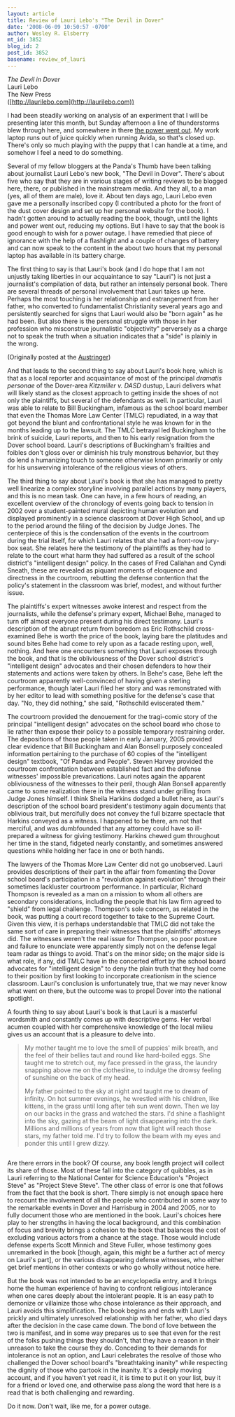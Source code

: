 ```yaml
---
layout: article
title: Review of Lauri Lebo's "The Devil in Dover"
date: '2008-06-09 10:50:57 -0700'
author: Wesley R. Elsberry
mt_id: 3852
blog_id: 2
post_id: 3852
basename: review_of_lauri
---
```

_The Devil in Dover_<br />
Lauri Lebo<br />
The New Press<br />
([http://laurilebo.com](http://laurilebo.com))

I had been steadily working on analysis of an experiment that I will be presenting later this month, but Sunday afternoon a line of thunderstorms blew through here, and somewhere in there [the power went out](http://austringer.net/wp/index.php/2008/06/09/powerless/). My work laptop runs out of juice quickly when running Avida, so that's closed up. There's only so much playing with the puppy that I can handle at a time, and somehow I feel a need to do something.

Several of my fellow bloggers at the Panda's Thumb have been talking about journalist Lauri Lebo's new book, "The Devil in Dover". There's about five who say that they are in various stages of writing reviews to be blogged here, there, or published in the mainstream media. And they all, to a man (yes, all of them are male), love it. About ten days ago, Lauri Lebo even gave me a personally inscribed copy (I contributed a photo for the front of the dust cover design and set up her personal website for the book). I hadn't gotten around to actually reading the book, though, until the lights and power went out, reducing my options. But I have to say that the book is good enough to wish for a power outage. I have remedied that piece of ignorance with the help of a flashlight and a couple of changes of battery and can now speak to the content in the about two hours that my personal laptop has available in its battery charge.

The first thing to say is that Lauri's book (and I do hope that I am not unjustly taking liberties in our acquaintance to say "Lauri") is not just a journalist's compilation of data, but rather an intensely personal book. There are several threads of personal involvement that Lauri takes up here. Perhaps the most touching is her relationship and estrangement from her father, who converted to fundamentalist Christianity several years ago and persistently searched for signs that Lauri would also be "born again" as he had been. But also there is the personal struggle with those in her profession who misconstrue journalistic "objectivity" perversely as a charge not to speak the truth when a situation indicates that a "side" is plainly in the wrong.

(Originally posted at the [Austringer](http://austringer.net/wp/index.php/2008/06/09/lauri-lebos-the-devil-in-dover/))

And that leads to the second thing to say about Lauri's book here, which is that as a local reporter and acquaintance of most of the principal _dramatis personae_ of the Dover-area _Kitzmiller v. DASD_ dustup, Lauri delivers what will likely stand as the closest approach to getting inside the shoes of not only the plaintiffs, but several of the defendants as well. In particular, Lauri was able to relate to Bill Buckingham, infamous as the school board member that even the Thomas More Law Center (TMLC) repudiated, in a way that got beyond the blunt and confrontational style he was known for in the months leading up to the lawsuit. The TMLC betrayal led Buckingham to the brink of suicide, Lauri reports, and then to his early resignation from the Dover school board.  Lauri's descriptions of Buckingham's frailties and foibles don't gloss over or diminish his truly monstrous behavior, but they do lend a humanizing touch to someone otherwise known primarily or only for his unswerving intolerance of the religious views of others.

The third thing to say about Lauri's book is that she has managed to pretty well linearize a complex storyline involving parallel actions by many players, and this is no mean task. One can have, in a few hours of reading, an excellent overview of the chronology of events going back to tension in 2002 over a student-painted mural depicting human evolution and displayed prominently in a science classroom at Dover High School, and up to the period around the filing of the decision by Judge Jones. The centerpiece of this is the condensation of the events in the courtroom during the trial itself, for which Lauri relates that she had a front-row jury-box seat. She relates here the testimony of the plaintiffs as they had to relate to the court what harm they had suffered as a result of the school district's "intelligent design" policy. In the cases of Fred Callahan and Cyndi Sneath, these are revealed as piquant moments of eloquence and directness in the courtroom, rebutting the defense contention that the policy's statement in the classroom was brief, modest, and without further issue.

The plaintiffs's expert witnesses awoke interest and respect from the journalists, while the defense's primary expert, Michael Behe, managed to turn off almost everyone present during his direct testimony. Lauri's description of the abrupt return from boredom as Eric Rothschild cross-examined Behe is worth the price of the book, laying bare the platitudes and sound bites Behe had come to rely upon as a facade resting upon, well, nothing. And here one encounters something that Lauri exposes through the book, and that is the obliviousness of the Dover school district's "intelligent design" advocates and their chosen defenders to how their statements and actions were taken by others. In Behe's case, Behe left the courtroom apparently well-convinced of having given a sterling performance, though later Lauri filed her story and was remonstrated with by her editor to lead with something positive for the defense's case that day. "No, they did nothing," she said, "Rothschild eviscerated them."

The courtroom provided the denouement for the tragi-comic story of the principal "intelligent design" advocates on the school board who chose to lie rather than expose their policy to a possible temporary restraining order. The depositions of those people taken in early January, 2005 provided clear evidence that Bill Buckingham and Alan Bonsell purposely concealed information pertaining to the purchase of 60 copies of the "intelligent design" textbook, "Of Pandas and People". Steven Harvey provided the courtroom confrontation between established fact and the defense witnesses' impossible prevarications.  Lauri notes again the apparent obliviousness of the witnesses to their peril, though Alan Bonsell apparently came to some realization there in the witness stand under grilling from Judge Jones himself. I think Sheila Harkins dodged a bullet here, as Lauri's description of the school board president's testimony again documents that oblivious trait, but mercifully does not convey the full bizarre spectacle that Harkins conveyed as a witness. I happened to be there, am not that merciful, and was dumbfounded that any attorney could have so ill-prepared a witness for giving testimony. Harkins chewed gum throughout her time in the stand, fidgeted nearly constantly, and sometimes answered questions while holding her face in one or both hands.

The lawyers of the Thomas More Law Center did not go unobserved.  Lauri provides descriptions of their part in the affair from fomenting the Dover school board's participation in a "revolution against evolution" through their sometimes lackluster courtroom performance. In particular, Richard Thompson is revealed as a man on a mission to whom all others are secondary considerations, including the people that his law firm agreed to "shield" from legal challenge. Thompson's sole concern, as related in the book, was putting a court record together to take to the Supreme Court.  Given this view, it is perhaps understandable that TMLC did not take the same sort of care in preparing their witnesses that the plaintiffs' attorneys did. The witnesses weren't the real issue for Thompson, so poor posture and failure to enunciate were apparently simply not on the defense legal team radar as things to avoid. That's on the minor side; on the major side is what role, if any, did TMLC have in the concerted effort by the school board advocates for "intelligent design" to deny the plain truth that they had come to their position by first looking to incorporate creationism in the science classroom. Lauri's conclusion is unfortunately true, that we may never know what went on there, but the outcome was to propel Dover into the national spotlight.

A fourth thing to say about Lauri's book is that Lauri is a masterful wordsmith and constantly comes up with descriptive gems. Her verbal acumen coupled with her comprehensive knowledge of the local milieu gives us an account that is a pleasure to delve into.

>  My mother taught me to love the smell of puppies' milk breath, and the feel of their bellies taut and round like hard-boiled eggs. She taught me to stretch out, my face pressed in the grass, the laundry snapping above me on the clothesline, to indulge the drowsy feeling of sunshine on the back of my head.
> 
> My father pointed to the sky at night and taught me to dream of infinity.  On hot summer evenings, he wrestled with his children, like kittens, in the grass until long after teh sun went down. Then we lay on our backs in the grass and watched the stars. I'd shine a flashlight into the sky, gazing at the beam of light disappearing into the dark. Millions and millions of years from now that light will reach those stars, my father told me. I'd try to follow the beam with my eyes and ponder this until I grew dizzy.  

<img src="http://austringer.net/wp/wp-content/photos/wre_6596_ws.jpg" alt="" />

Are there errors in the book? Of course, any book length project will collect its share of those. Most of these fall into the category of quibbles, as in Lauri referring to the National Center for Science Education's "Project Steve" as "Project Steve Steve". The other class of error is one that follows from the fact that the book is short.  There simply is not enough space here to recount the involvement of all the people who contributed in some way to the remarkable events in Dover and Harrisburg in 2004 and 2005, nor to fully document those who are mentioned in the book. Lauri's choices here play to her strengths in having the local background, and this combination of focus and brevity brings a cohesion to the book that balances the cost of excluding various actors from a chance at the stage. Those would include defense experts Scott Minnich and Steve Fuller, whose testimony goes unremarked in the book \[though, again, this might be a further act of mercy on Lauri's part\], or the various disappearing defense witnesses, who either get brief mentions in other contexts or who go wholly without notice here.

But the book was not intended to be an encyclopedia entry, and it brings home the human experience of having to confront religious intolerance when one cares deeply about the intolerant people. It is an easy path to demonize or villainize those who chose intolerance as their approach, and Lauri avoids this simplification.  The book begins and ends with Lauri's prickly and ultimately unresolved relationship with her father, who died days after the decision in the case came down. The bond of love between the two is manifest, and in some way prepares us to see that even for the rest of the folks pushing things they shouldn't, that they have a reason in their unreason to take the course they do.  Conceding to their demands for intolerance is not an option, and Lauri celebrates the resolve of those who challenged the Dover school board's "breathtaking inanity" while respecting the dignity of those who partook in the inanity. It's a deeply moving account, and if you haven't yet read it, it is time to put it on your list, buy it for a friend or loved one, and otherwise pass along the word that here is a read that is both challenging and rewarding.

Do it now. Don't wait, like me, for a power outage.
